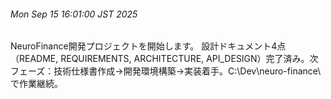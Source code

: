 ###### Mon Sep 15 16:01:00 JST 2025
NeuroFinance開発プロジェクトを開始します。
設計ドキュメント4点（README, REQUIREMENTS, ARCHITECTURE, API_DESIGN）完了済み。次フェーズ：技術仕様書作成→開発環境構築→実装着手。C:\Dev\neuro-finance\ で作業継続。